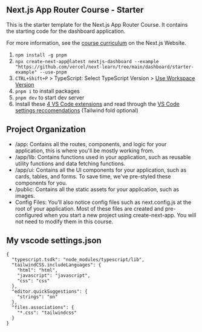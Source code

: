 ## Next.js App Router Course - Starter

This is the starter template for the Next.js App Router Course. It contains the starting code for the dashboard application.

For more information, see the [course curriculum](https://nextjs.org/learn) on the Next.js Website.

1. `npm install -g pnpm`
2. `npx create-next-app@latest nextjs-dashboard --example "https://github.com/vercel/next-learn/tree/main/dashboard/starter-example" --use-pnpm`
3. `CTRL+Shift+P` > TypeScript: Select TypeScript Version > [Use Workspace Version](https://nextjs.org/docs/app/building-your-application/configuring/typescript#typescript-plugin)
4. `pnpm i` to install packages
5. `pnpm dev` to start dev server
6. Install these [4 VS Code extensions](https://dev.to/kalimahapps/4-vscode-extensions-i-use-for-tailwind-2him) and read through the [VS Code settings reccomendations](https://marketplace.visualstudio.com/items?itemName=bradlc.vscode-tailwindcss) (Tailwind fold optional)

## Project Organization

- /app: Contains all the routes, components, and logic for your application, this is where you'll be mostly working from.
- /app/lib: Contains functions used in your application, such as reusable utility functions and data fetching functions.
- /app/ui: Contains all the UI components for your application, such as cards, tables, and forms. To save time, we've pre-styled these components for you.
- /public: Contains all the static assets for your application, such as images.
- Config Files: You'll also notice config files such as next.config.js at the root of your application. Most of these files are created and pre-configured when you start a new project using create-next-app. You will not need to modify them in this course.

## My vscode settings.json

```
{
  "typescript.tsdk": "node_modules/typescript/lib",
  "tailwindCSS.includeLanguages": {
    "html": "html",
    "javascript": "javascript",
    "css": "css"
  },
  "editor.quickSuggestions": {
    "strings": "on"
  },
  "files.associations": {
    "*.css": "tailwindcss"
  }
}
```

